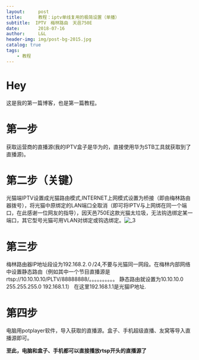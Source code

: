 ```yaml
---
layout:     post   				   
title:      教程：iptv单线复用的极简设置（单播） 				 
subtitle:  IPTV　梅林路由　天邑750E 
date:       2018-07-16 				
author:     L&L 						
header-img: img/post-bg-2015.jpg 	
catalog: true 						
tags:								
    - 教程
---
```

# Hey
这是我的第一篇博客，也是第一篇教程。

# 第一步
获取运营商的直播源(我的IPTV盒子是华为的，直接使用华为STB工具就获取到了直播源)。

# 第二步（关键）
光猫端IPTV设置成光猫路由模式,INTERNET上网模式设置为桥接（即由梅林路由器拨号），将光猫中原绑定的LAN端口全取消（即可将IPTV与上网绑在同一个端口，在此感谢一位网友的指导），因天邑750E这款光猫太垃圾，无法钩选绑定某一端口，其它型号光猫可用VLAN对绑定或钩选绑定。![_3](https://user-images.githubusercontent.com/41181868/42744312-2657db44-88fe-11e8-9fd5-6f0d3bec6b87.png)

# 第三步
梅林路由器IP地址段设为192.168.2.０/24,不要与光猫同一网段。在梅林内部网络中设置静态路由（例如其中一个节目直播源是rtsp://10.10.10.10/PLTV/88888888/。。。。。。。。。。
静态路由就设置为10.10.10.0  255.255.255.0  192.168.1.1）
在这里192.168.1.1是光猫IP地址.

# 第四步
电脑用potplayer软件，导入获取的直播源。盒子、手机超级直播、友窝等导入直播源即可。

**至此，电脑和盒子、手机都可以直接播放rtsp开头的直播源了**
